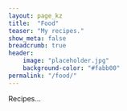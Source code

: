 ```yaml
---
layout: page_kz
title:  "Food"
teaser: "My recipes."
show_meta: false
breadcrumb: true
header:
    image: "placeholder.jpg"
    background-color: "#fabb00"
permalink: "/food/"
---
```


Recipes...




